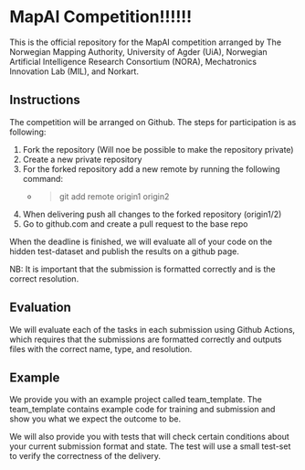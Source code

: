 # MapAI Competition!!!!!!

This is the official repository for the MapAI competition arranged by The Norwegian Mapping Authority, University of Agder (UiA),
Norwegian Artificial Intelligence Research Consortium (NORA), Mechatronics Innovation Lab (MIL), and Norkart.

## Instructions

The competition will be arranged on Github. The steps for participation is as following:

1. Fork the repository (Will noe be possible to make the repository private)
2. Create a new private repository
3. For the forked repository add a new remote by running the following command:
   - > git add remote origin1 origin2
4. When delivering push all changes to the forked repository (origin1/2)
5. Go to github.com and create a pull request to the base repo

When the deadline is finished, we will evaluate all of your code on the hidden test-dataset and publish the results
on a github page.

NB: It is important that the submission is formatted correctly and is the correct resolution.

## Evaluation

We will evaluate each of the tasks in each submission using Github Actions, which requires that the submissions
are formatted correctly and outputs files with the correct name, type, and resolution.

## Example

We provide you with an example project called team_template. The team_template contains example code for training and submission
and show you what we expect the outcome to be. 

We will also provide you with tests that will check certain conditions about your current
submission format and state. The test will use a small test-set to verify the correctness of the delivery.

